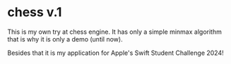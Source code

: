 # chess v.1

This is my own try at chess engine. It has only a simple minmax algorithm that is why it is only a demo (until now).

Besides that it is my application for Apple's Swift Student Challenge 2024!

